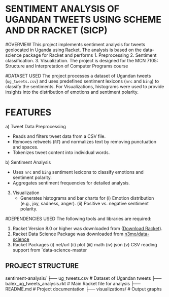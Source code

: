 SENTIMENT ANALYSIS OF UGANDAN TWEETS USING SCHEME AND DR RACKET (SICP)
========================================================================================

#OVERVIEW
This project implements sentiment analysis for tweets geolocated in Uganda using Racket.
The analysis is based on the data-science package for Racket and performs
    1. Preprocessing
    2. Sentiment classification.
    3. Visualization.
The project is designed for the MCN 7105: Structure and Interpretation of Computer Programs course

#DATASET USED
The project processes a dataset of Ugandan tweets (`ug_tweets.csv`) and uses predefined sentiment lexicons (`nrc` and `bing`) to classify the sentiments.
For Visualizations, histograms were used  to provide insights into the distribution of emotions and sentiment polarity.

# FEATURES
a) Tweet Data Preprocessing
   - Reads and filters tweet data from a CSV file.
   - Removes retweets (`RT`) and normalizes text by removing punctuation and spaces.
   - Tokenizes tweet content into individual words.

b) Sentiment Analysis
   - Uses `nrc` and `bing` sentiment lexicons to classify emotions and sentiment polarity.
   - Aggregates sentiment frequencies for detailed analysis.

3. Visualization
   - Generates histograms and bar charts for
     (i) Emotion distribution (e.g., joy, sadness, anger).
     (ii) Positive vs. negative sentiment polarity.


#DEPENDENCIES USED
The following tools and libraries are required:
1. Racket Version 8.0 or higher was downloaded from ([Download Racket](https://racket-lang.org)).
2. Racket Data Science Package was downloaded from [n3mo/data-science](https://github.com/n3mo/data-science)
3. Racket Packages
   (i) net/url
   (ii) plot
   (iii) math
   (iv) json
   (v) CSV reading support from `data-science-master

## PROJECT STRUCTURE

sentiment-analysis/
├── ug_tweets.csv          # Dataset of Ugandan tweets
├── balex_ug_tweets_analysis.rkt  # Main Racket file for analysis
├── README.md               # Project documentation
├── visualizations/         # Output graphs

